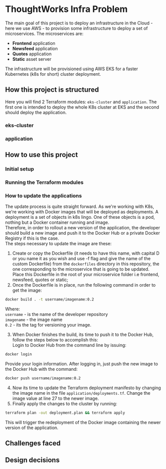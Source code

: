 # ThoughtWorks Infra Problem

The main goal of this project is to deploy an infrastructure in the Cloud - here we use AWS - to provision some infrastructure to deploy a set of microservices. The microservices are:
* __Frontend__ application
* __Newsfeed__ application
* __Quotes__ application
* __Static__ asset server

The infrastructure will be provisioned using AWS EKS for a faster Kubernetes (k8s for short) cluster deployment.

## How this project is structured

Here you will find 2 Terraform modules: `eks-cluster` and `application`. The first one is intended to deploy the whole K8s cluster at EKS and the second should deploy the application.

### eks-cluster


### application

## How to use this project

### Initial setup

### Running the Terraform modules

### How to update the applications

The update process is quite straight forward. As we're working with K8s, we're working with Docker images that will be deployed as deployments. A deployment is a set of objects in k8s lingo. One of these objects is a pod, nothing but a Docker container running and image.  
Therefore, in order to rollout a new version of the application, the developer should build a new image and push it to the Docker Hub or a private Docker Registry if this is the case.  
The steps necessary to update the image are these:
1. Create or copy the Dockerfile (it needs to have this name, with capital D or you name it as you wish and use -f flag and give the name of the custom Dockerfile) from the `dockerfiles` directory in this repository, the one corresponding to the microservice that is going to be updated. Place this Dockerfile in the root of your microservice folder i.e frontend, newsfeed, quotes or static;
2. Once the Dockerfile is in place, run the following command in order to get the image:  
```bash
docker build . -t username/imagename:0.2
```  
Where:  
`username` - is the name of the developer repository   
`imagename` - the image name  
`0.2` - its the tag for versioning your image.  

3. When Docker finishes the build, its time to push it to the Docker Hub, follow the steps below to accomplish this:  
Login to Docker Hub from the command line by issuing:
```bash
docker login
```  
Provide your login information. After logging in, just push the new image to the Docker Hub with the command:  
```bash
docker push username/imagename:0.2
```
4. Now its time to update the Terraform deployment manifesto by changing the image name in the file `application/deployments.tf`. Change the image value at line 27 to the newer image.
5. Finally apply the changes to the cluster by running:
```bash
terraform plan -out deployment.plan && terraform apply
```
This will trigger the redeployment of the Docker image containing the newer version of the application.
## Challenges faced

## Design decisions

